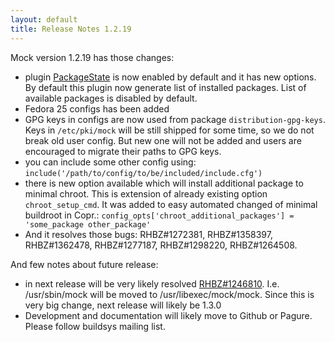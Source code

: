 ```yaml
---
layout: default
title: Release Notes 1.2.19
---
```


Mock version 1.2.19 has those changes:

* plugin [PackageState](Plugin/PackageState) is now enabled by default and it has new options. By default this plugin now generate list of installed packages. List of available packages is disabled by default.
* Fedora 25 configs has been added
* GPG keys in configs are now used from package `distribution-gpg-keys`. Keys in `/etc/pki/mock` will be still shipped for some time, so we do not break old user config. But new one will not be added and users are encouraged to migrate their paths to GPG keys.
* you can include some other config using:
   ``include('/path/to/config/to/be/included/include.cfg')``
* there is new option available which will install additional package to minimal chroot. This is extension of already existing option `chroot_setup_cmd`. It was added to easy automated changed of minimal buildroot in Copr.:
   ``config_opts['chroot_additional_packages'] = 'some_package other_package'``
* And it resolves those bugs: RHBZ#1272381, RHBZ#1358397, RHBZ#1362478, RHBZ#1277187, RHBZ#1298220, RHBZ#1264508.

And few notes about future release:
* in next release will be very likely resolved [RHBZ#1246810](https://bugzilla.redhat.com/show_bug.cgi?id=1246810). I.e. /usr/sbin/mock will be moved to /usr/libexec/mock/mock. Since this is very big change, next release will likely be 1.3.0
* Development and documentation will likely move to Github or Pagure. Please follow buildsys mailing list.
